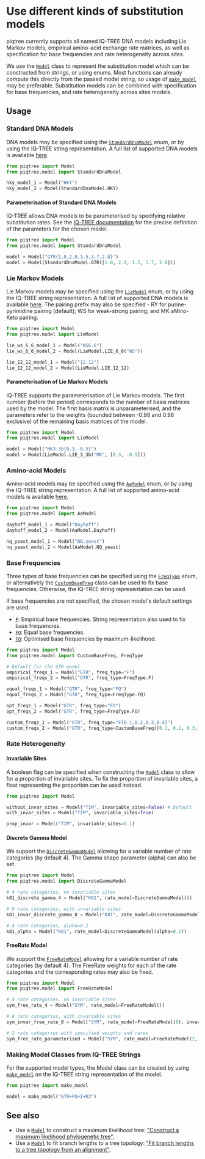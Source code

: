 # Use different kinds of substitution models

piqtree currently supports all named IQ-TREE DNA models including Lie Markov models, empirical amino-acid exchange rate matrices,
as well as specification for base frequencies and rate heterogeneity across sites.

We use the [`Model`](../api/model/Model.md) class to represent the substitution model which can be constructed from strings, or
using enums. Most functions can already compute this directly from the passed model string, so usage of [`make_model`](../api/model/make_model.md) may be preferable. Substitution models can be combined with specification for base frequencies, and rate heterogeneity across sites models.

## Usage

### Standard DNA Models

DNA models may be specified using the [`StandardDnaModel`](../api/model/SubstitutionModel.md#piqtree.model.StandardDnaModel) enum, or by using
the IQ-TREE string representation. A full list of supported DNA models is available [here](../api/model/SubstitutionModel.md#piqtree.model.StandardDnaModel).

```python
from piqtree import Model
from piqtree.model import StandardDnaModel

hky_model_1 = Model("HKY")
hky_model_2 = Model(StandardDnaModel.HKY)
```

#### Parameterisation of Standard DNA Models

IQ-TREE allows DNA models to be parameterised by specifying relative substitution rates. See the [IQ-TREE documentation](https://iqtree.github.io/doc/Substitution-Models) for the precise definition of the parameters for the chosen model.

```python
from piqtree import Model
from piqtree.model import StandardDnaModel

model = Model("GTR{1.0,2.0,1.5,3.7,2.8}")
model = Model(StandardDnaModel.GTR([1.0, 2.0, 1.5, 3.7, 2.8]))
```

### Lie Markov Models

Lie Markov models may be specified using the [`LieModel`](../api/model/SubstitutionModel.md#piqtree.model.LieModel) enum, or by using
the IQ-TREE string representation. A full list of supported DNA models is available [here](../api/model/SubstitutionModel.md#piqtree.model.LieModel). The pairing prefix may also be specified - RY for purine-pyrimidine pairing (default); WS for weak-strong pairing; and MK aMino-Keto pairing.

```python
from piqtree import Model
from piqtree.model import LieModel

lie_ws_6_6_model_1 = Model("WS6.6")
lie_ws_6_6_model_2 = Model(LieModel.LIE_6_6("WS"))

lie_12_12_model_1 = Model("12.12")
lie_12_12_model_2 = Model(LieModel.LIE_12_12)
```

#### Parameterisation of Lie Markov Models

IQ-TREE supports the parameterisation of Lie Markov models. The first number (before the period) corresponds to the number of basis matrices used by the model. The first basis matrix is unparameterised, and the parameters refer to the weights (bounded between -0.98 and 0.98 exclusive) of the remaining basis matrices of the model.

```python
from piqtree import Model
from piqtree.model import LieModel

model = Model("MK3.3b{0.3,-0.5}")
model = Model(LieModel.LIE_3_3b("MK", [0.3, -0.5]))
```

### Amino-acid Models

Amino-acid models may be specified using the [`AaModel`](../api/model/SubstitutionModel.md#piqtree.model.AaModel) enum, or by using
the IQ-TREE string representation. A full list of supported amino-acid models is available [here](../api/model/SubstitutionModel.md#piqtree.model.AaModel).

```python
from piqtree import Model
from piqtree.model import AaModel

dayhoff_model_1 = Model("Dayhoff")
dayhoff_model_2 = Model(AaModel.Dayhoff)

nq_yeast_model_1 = Model("NQ.yeast")
nq_yeast_model_2 = Model(AaModel.NQ_yeast)
```

### Base Frequencies

Three types of base frequencies can be specified using the [`FreqType`](../api/model/FreqType.md) enum, or alternatively the [`CustomBaseFreq`](../api/model/FreqType.md) class can be used to fix base frequencies. Otherwise, the IQ-TREE string representation can be used.

If base frequencies are not specified, the chosen model's default settings are used.

- [`F`](../api/model/FreqType.md#piqtree.model.FreqType.F): Empirical base frequencies. String representation also used to fix base frequencies.
- [`FQ`](../api/model/FreqType.md#piqtree.model.FreqType.FQ): Equal base frequencies.
- [`FO`](../api/model/FreqType.md#piqtree.model.FreqType.FO): Optimised base frequencies by maximum-likelihood.

```python
from piqtree import Model
from piqtree.model import CustomBaseFreq, FreqType

# Default for the GTR model
empirical_freqs_1 = Model("GTR", freq_type="F")
empirical_freqs_2 = Model("GTR", freq_type=FreqType.F)

equal_freqs_1 = Model("GTR", freq_type="FQ")
equal_freqs_2 = Model("GTR", freq_type=FreqType.FQ)

opt_freqs_1 = Model("GTR", freq_type="FO")
opt_freqs_2 = Model("GTR", freq_type=FreqType.FO)

custom_freqs_1 = Model("GTR", freq_type="F{0.1,0.2,0.3,0.4}")
custom_freqs_2 = Model("GTR", freq_type=CustomBaseFreq([0.1, 0.2, 0.3, 0.4]))
```

### Rate Heterogeneity

#### Invariable Sites

A boolean flag can be specified when constructing the [`Model`](../api/model/Model.md) class to allow for a proportion of invariable sites. To fix the proportion of invariable sites, a float representing the proportion can be used instead.

```python
from piqtree import Model

without_invar_sites = Model("TIM", invariable_sites=False) # Default
with_invar_sites = Model("TIM", invariable_sites=True)

prop_invar = Model("TIM", invariable_sites=0.1)
```

#### Discrete Gamma Model

We support the [`DiscreteGammaModel`](../api/model/RateModel.md#piqtree.model.DiscreteGammaModel) allowing for a variable number of rate categories (by default 4). The Gamma shape parameter (alpha) can also be set.

```python
from piqtree import Model
from piqtree.model import DiscreteGammaModel

# 4 rate categories, no invariable sites
k81_discrete_gamma_4 = Model("K81", rate_model=DiscreteGammaModel())

# 8 rate categories, with invariable sites
k81_invar_discrete_gamma_8 = Model("K81", rate_model=DiscreteGammaModel(8), invariable_sites=True)

# 4 rate categories, alpha=0.2
k81_alpha = Model("K81", rate_model=DiscreteGammaModel(alpha=0.2))
```

#### FreeRate Model

We support the [`FreeRateModel`](../api/model/RateModel.md#piqtree.model.FreeRateModel) allowing for a variable number of rate categories (by default 4). The FreeRate weights for each of the rate categories and the corresponding rates may also be fixed.

```python
from piqtree import Model
from piqtree.model import FreeRateModel

# 4 rate categories, no invariable sites
sym_free_rate_4 = Model("SYM", rate_model=FreeRateModel())

# 8 rate categories, with invariable sites
sym_invar_free_rate_8 = Model("SYM", rate_model=FreeRateModel(8), invariable_sites=True)

# 2 rate categories with specified weights and rates
sym_free_rate_parameterised = Model("SYM", rate_model=FreeRateModel(2, weights=[0.2, 0.8], rates=[2.5, 0.625]))
```

### Making Model Classes from IQ-TREE Strings

For the supported model types, the Model class can be created by using [`make_model`](../api/model/make_model.md) on the IQ-TREE string representation of the model.

```python
from piqtree import make_model

model = make_model("GTR+FQ+I+R3")
```

## See also

- Use a [`Model`](../api/model/Model.md) to construct a maximum likelihood tree: ["Construct a maximum likelihood phylogenetic tree"](construct_ml_tree.md).
- Use a [`Model`](../api/model/Model.md) to fit branch lengths to a tree topology: ["Fit branch lengths to a tree topology from an alignment"](fit_tree_topology.md).
